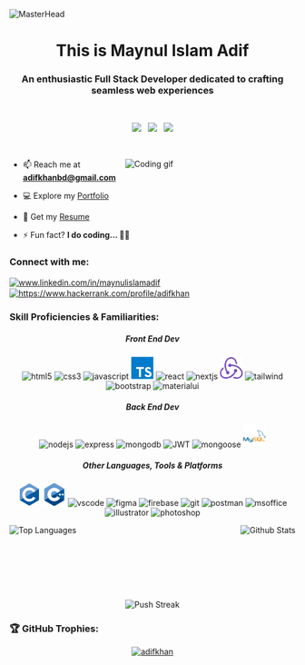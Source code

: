 ![MasterHead](https://www.iiserkol.ac.in/~cds/assets/image/intro_to_comp_programming.jpg)
<h1 align="center">This is Maynul Islam Adif</h1>
<h3 align="center">An enthusiastic Full Stack Developer dedicated to crafting seamless web experiences</h3> <br/>

<p align="center">
<!-- <img src="https://komarev.com/ghpvc/?username=adifkhan&logo=github&style=for-the-badge&color=de7716&labelColor=1c1917"/> &nbsp; -->
<img src="https://img.shields.io/badge/Profile%20Views-653-orange?style=for-the-badge&logo=github&labelColor=1c1917"/> &nbsp;
<img src="https://img.shields.io/github/followers/adifkhan?logo=github&style=for-the-badge&color=de7716&labelColor=1c1917"/> &nbsp;
<img src="https://img.shields.io/github/stars/adifkhan?affiliations=OWNER%2CCOLLABORATOR&logo=github&style=for-the-badge&color=de7716&labelColor=1c1917"/>
</p>
<br/>

<p>
<img align="right" alt="Coding gif" width="300" src="https://cdn.dribbble.com/users/1162077/screenshots/3848914/programmer.gif"/>
</p>

<!-- - 💬 Ask me about **JavaScript, TypeScript, React, NextJs, NodeJS, ExpressJs, MongoDb, Mongoose, MySQL** -->

- 📫 Reach me at **adifkhanbd@gmail.com**

- 💻 Explore my [Portfolio](https://maynulislamadif.vercel.app/) 

- 📄 Get my [Resume](https://drive.google.com/drive/folders/1zgde61gIEtW7R6rVyM2x81Juss24Ksk6?usp=sharing)

- ⚡ Fun fact?  **I do coding... 🤗🤗**

<h3 align="left">Connect with me:</h3>
<p align="left">
<a href="https://linkedin.com/in/www.linkedin.com/in/maynulislamadif" target="blank"><img align="center" src="https://raw.githubusercontent.com/rahuldkjain/github-profile-readme-generator/master/src/images/icons/Social/linked-in-alt.svg" alt="www.linkedin.com/in/maynulislamadif" height="30" width="40" /></a>
<a href="https://www.hackerrank.com/profile/adifkhan" target="blank"><img align="center" src="https://raw.githubusercontent.com/rahuldkjain/github-profile-readme-generator/master/src/images/icons/Social/hackerrank.svg" alt="https://www.hackerrank.com/profile/adifkhan" height="30" width="40" /></a>
</p>

<h3 align="left">Skill Proficiencies & Familiarities:</h3>

<h5 align="center">Front End Dev</h5>
<p align="center">  <img src="https://upload.wikimedia.org/wikipedia/commons/thumb/6/61/HTML5_logo_and_wordmark.svg/130px-HTML5_logo_and_wordmark.svg.png" alt="html5" width="40" height="40"/> <img src="https://upload.wikimedia.org/wikipedia/commons/thumb/d/d5/CSS3_logo_and_wordmark.svg/120px-CSS3_logo_and_wordmark.svg.png" alt="css3" width="40" height="40"/> <img src="https://user-images.githubusercontent.com/74038190/212257454-16e3712e-945a-4ca2-b238-408ad0bf87e6.gif" alt="javascript" width="40" height="40"/> <img src="https://raw.githubusercontent.com/devicons/devicon/master/icons/typescript/typescript-original.svg" alt="typescript" width="40" height="40"/> <img src="https://user-images.githubusercontent.com/74038190/212257467-871d32b7-e401-42e8-a166-fcfd7baa4c6b.gif" alt="react" width="40" height="40"/> <img src="https://d2nir1j4sou8ez.cloudfront.net/wp-content/uploads/2021/12/nextjs-boilerplate-logo.png" alt="nextjs" width="40" height="40"/> <img src="https://raw.githubusercontent.com/devicons/devicon/master/icons/redux/redux-original.svg" alt="redux" width="40" height="40"/> <img src="https://www.vectorlogo.zone/logos/tailwindcss/tailwindcss-icon.svg" alt="tailwind" width="40" height="40"/> <img src="https://user-images.githubusercontent.com/74038190/212280805-9bcb336b-8c55-46a8-abf8-ff286ab55472.gif" alt="bootstrap" width="40" height="40"/> <img src="https://mui.com/static/logo.png" alt="materialui" width="40" height="40"/> </p>

<h5 align="center">Back End Dev</h5>
<p align="center"> <img src="https://user-images.githubusercontent.com/74038190/212257460-738ff738-247f-4445-a718-cdd0ca76e2db.gif" alt="nodejs" width="40" height="40"/> <img src="https://ajeetchaulagain.com/static/7cb4af597964b0911fe71cb2f8148d64/87351/express-js.png" alt="express" width="40" height="40"/> <img src="https://upload.wikimedia.org/wikipedia/en/thumb/5/5a/MongoDB_Fores-Green.svg/250px-MongoDB_Fores-Green.svg.png" alt="mongodb" width="60" height="40"/> <img src="https://img.icons8.com/color/64/java-web-token.png" alt="JWT" width="40" height="40"/> <img src="https://img.icons8.com/color/64/mongoose.png" alt="mongoose" width="40" height="40"/> <img src="https://raw.githubusercontent.com/devicons/devicon/master/icons/mysql/mysql-original-wordmark.svg" alt="mysql" width="40" height="40"/> </p>

<h5 align="center">Other Languages, Tools & Platforms</h5>
<p align="center"> <img src="https://raw.githubusercontent.com/devicons/devicon/master/icons/c/c-original.svg" alt="c" width="40" height="40"/> <img src="https://raw.githubusercontent.com/devicons/devicon/master/icons/cplusplus/cplusplus-original.svg" alt="cplusplus" width="40" height="40"/> <img src="https://user-images.githubusercontent.com/74038190/212257465-7ce8d493-cac5-494e-982a-5a9deb852c4b.gif" alt="vscode" width="40" height="40"/> <img src="https://www.vectorlogo.zone/logos/figma/figma-icon.svg" alt="figma" width="40" height="40"/> <img src="https://www.vectorlogo.zone/logos/firebase/firebase-icon.svg" alt="firebase" width="40" height="40"/> <img src="https://www.vectorlogo.zone/logos/git-scm/git-scm-icon.svg" alt="git" width="40" height="40"/> <img src="https://voyager.postman.com/logo/postman-logo-icon-orange.svg" alt="postman" width="40" height="40"/> <img src="https://static.vecteezy.com/system/resources/previews/014/018/577/original/ms-office-logo-on-transparent-background-free-vector.jpg" alt="msoffice" width="40" height="40"/> <img src="https://www.adobe.com/cc-shared/assets/img/product-icons/svg/illustrator-40.svg" alt="illustrator" width="40" height="40"/> <img src="https://upload.wikimedia.org/wikipedia/commons/thumb/a/af/Adobe_Photoshop_CC_icon.svg/120px-Adobe_Photoshop_CC_icon.svg.png" alt="photoshop" width="40" height="40"/> </p>

<p >
<img align="left" alt="Top Languages" src="https://github-readme-stats.vercel.app/api/top-langs/?username=adifkhan&layout=compact&theme=one_dark_pro"/>
<img align="right" alt="Github Stats" src="https://github-readme-stats.vercel.app/api?username=adifkhan&show_icons=true&theme=codeSTACKr"/>
</p>
 &nbsp;
  &nbsp;
   &nbsp;
<p align="center">
<img alt="Push Streak" src="https://github-readme-streak-stats.herokuapp.com/?user=adifkhan" style="margin-top: 100px;"/>
</p>





<h3 align="left">🏆 GitHub Trophies:</h3>

<p align="center"> <a href="https://github.com/ryo-ma/github-profile-trophy"><img src="https://github-profile-trophy.vercel.app/?username=adifkhan" alt="adifkhan" /></a> </p>


